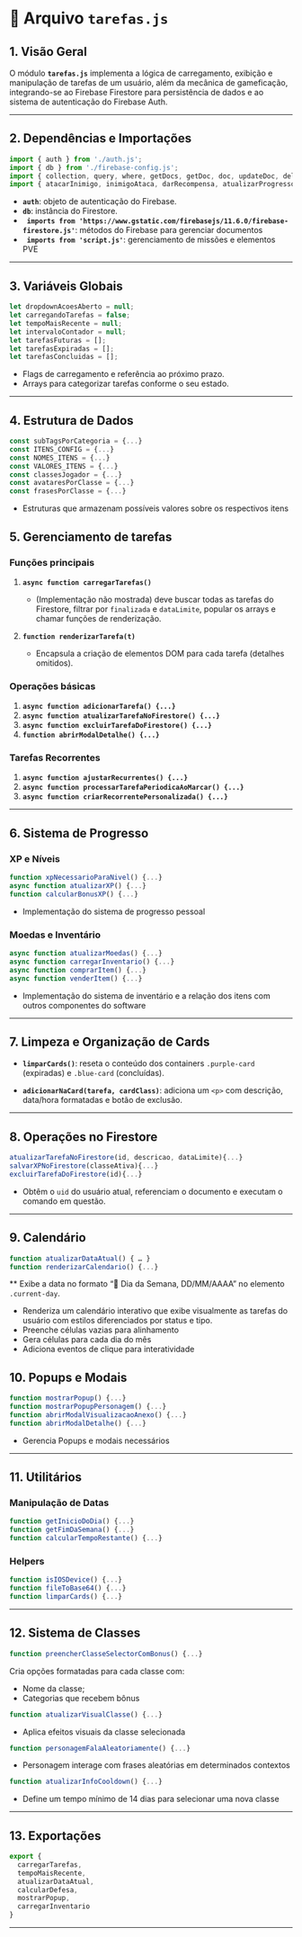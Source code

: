 # 📄 Arquivo `tarefas.js`

## 1. Visão Geral

O módulo **`tarefas.js`** implementa a lógica de carregamento, exibição e manipulação de tarefas de um usuário, além da mecânica de gameficação, integrando-se ao Firebase Firestore para persistência de dados e ao sistema de autenticação do Firebase Auth.

---

## 2. Dependências e Importações

```js
import { auth } from './auth.js';
import { db } from './firebase-config.js';
import { collection, query, where, getDocs, getDoc, doc, updateDoc, deleteDoc, Timestamp, addDoc, increment, arrayUnion, setDoc, serverTimestamp } from 'https://www.gstatic.com/firebasejs/11.6.0/firebase-firestore.js';
import { atacarInimigo, inimigoAtaca, darRecompensa, atualizarProgressoMissoes, mostrarMissoesDiarias } from './script.js';
```

* **`auth`**: objeto de autenticação do Firebase.
* **`db`**: instância do Firestore.
* **` imports from 'https://www.gstatic.com/firebasejs/11.6.0/firebase-firestore.js'`**: métodos do Firebase para gerenciar documentos
* **` imports from 'script.js'`**: gerenciamento de missões e elementos PVE

---

## 3. Variáveis Globais

```js
let dropdownAcoesAberto = null;
let carregandoTarefas = false;
let tempoMaisRecente = null;
let intervaloContador = null;
let tarefasFuturas = [];
let tarefasExpiradas = [];
let tarefasConcluidas = [];
```

* Flags de carregamento e referência ao próximo prazo.
* Arrays para categorizar tarefas conforme o seu estado.
---

## 4. Estrutura de Dados

```js
const subTagsPorCategoria = {...}
const ITENS_CONFIG = {...}
const NOMES_ITENS = {...}
const VALORES_ITENS = {...}
const classesJogador = {...}
const avataresPorClasse = {...}
const frasesPorClasse = {...}
```
* Estruturas que armazenam possíveis valores sobre os respectivos itens

## 5. Gerenciamento de tarefas

### Funções principais

1. **`async function carregarTarefas()`**

   * (Implementação não mostrada) deve buscar todas as tarefas do Firestore, filtrar por `finalizada` e `dataLimite`, popular os arrays e chamar funções de renderização.
2. **`function renderizarTarefa(t)`**

   * Encapsula a criação de elementos DOM para cada tarefa (detalhes omitidos).

### Operações básicas

1. **`async function adicionarTarefa() {...}`**
2. **`async function atualizarTarefaNoFirestore() {...}`**
3. **`async function excluirTarefaDoFirestore() {...}`**
4. **`function abrirModalDetalhe() {...}`**

### Tarefas Recorrentes
1. **`async function ajustarRecurrentes() {...}`**
2. **`async function processarTarefaPeriodicaAoMarcar() {...}`**
3. **`async function criarRecorrentePersonalizada() {...}`**
---

## 6. Sistema de Progresso
### XP e Níveis

```js
function xpNecessarioParaNivel() {...}
async function atualizarXP() {...}
function calcularBonusXP() {...}
```
* Implementação do sistema de progresso pessoal
### Moedas e Inventário

```js
async function atualizarMoedas() {...}
async function carregarInventario() {...}
async function comprarItem() {...}
async function venderItem() {...}
```
* Implementação do sistema de inventário e a relação dos itens com outros componentes do software
---

## 7. Limpeza e Organização de Cards

* **`limparCards()`**: reseta o conteúdo dos containers `.purple-card` (expiradas) e `.blue-card` (concluídas).

* **`adicionarNaCard(tarefa, cardClass)`**: adiciona um `<p>` com descrição, data/hora formatadas e botão de exclusão.

---

## 8. Operações no Firestore
```js
atualizarTarefaNoFirestore(id, descricao, dataLimite){...}
salvarXPNoFirestore(classeAtiva){...}
excluirTarefaDoFirestore(id){...}
```

  * Obtêm o `uid` do usuário atual, referenciam o documento e executam o comando em questão.

---

## 9. Calendário

```js
function atualizarDataAtual() { … }
function renderizarCalendario() {...}
```

** Exibe a data no formato “📅 Dia da Semana, DD/MM/AAAA” no elemento `.current-day`.
* Renderiza um calendário interativo que exibe visualmente as tarefas do usuário com estilos diferenciados por status e tipo.
* Preenche células vazias para alinhamento
* Gera células para cada dia do mês
* Adiciona eventos de clique para interatividade
 
## 10. Popups e Modais

```js
function mostrarPopup() {...}
function mostrarPopupPersonagem() {...}
function abrirModalVisualizacaoAnexo() {...}
function abrirModalDetalhe() {...}
```

* Gerencia Popups e modais necessários
---

## 11. Utilitários

### Manipulação de Datas

```js
function getInicioDoDia() {...}
function getFimDaSemana() {...}
function calcularTempoRestante() {...}
```

### Helpers

```js
function isIOSDevice() {...}
function fileToBase64() {...}
function limparCards() {...}
```
---

## 12. Sistema de Classes

```js
function preencherClasseSelectorComBonus() {...}
```
Cria opções formatadas para cada classe com:
- Nome da classe;
- Categorias que recebem bônus

```js
function atualizarVisualClasse() {...}
```
* Aplica efeitos visuais da classe selecionada

```js
function personagemFalaAleatoriamente() {...}
```
* Personagem interage com frases aleatórias em determinados contextos

```js
function atualizarInfoCooldown() {...}
```
* Define um tempo mínimo de 14 dias para selecionar uma nova classe
---

## 13. Exportações

```js
export {
  carregarTarefas,
  tempoMaisRecente,
  atualizarDataAtual,
  calcularDefesa,
  mostrarPopup,
  carregarInventario
}
```
---


